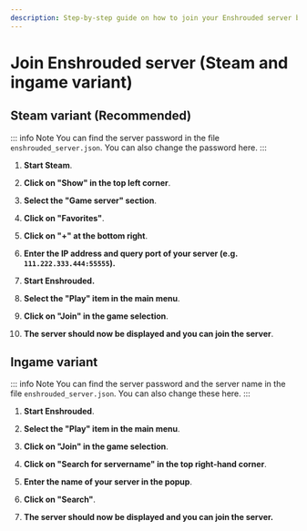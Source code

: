 ```yaml
---
description: Step-by-step guide on how to join your Enshrouded server both via Steam and ingame.
---
```


# Join Enshrouded server (Steam and ingame variant)

## Steam variant (Recommended)

::: info Note
You can find the server password in the file ```enshrouded_server.json```. You can also change the password here.
:::

1. <strong>Start Steam</strong>.

2. <strong>Click on "Show" in the top left corner</strong>.

3. <strong>Select the "Game server" section</strong>.

4. <strong>Click on "Favorites"</strong>.

5. <strong>Click on "+" at the bottom right</strong>.

6. <strong>Enter the IP address and query port of your server (e.g. ```111.222.333.444:55555```).</strong>

7. <strong>Start Enshrouded.</strong>

8. <strong>Select the "Play" item in the main menu</strong>.

9. <strong>Click on "Join" in the game selection</strong>.

10. <strong>The server should now be displayed and you can join the server</strong>.

## Ingame variant

::: info Note
You can find the server password and the server name in the file ```enshrouded_server.json```. You can also change these here.
:::

1. <strong>Start Enshrouded</strong>.

2. <strong>Select the "Play" item in the main menu</strong>.

3. <strong>Click on "Join" in the game selection</strong>.

4. <strong>Click on "Search for servername" in the top right-hand corner</strong>.

5. <strong>Enter the name of your server in the popup</strong>.

6. <strong>Click on "Search"</strong>.

7. <strong>The server should now be displayed and you can join the server.</strong>
